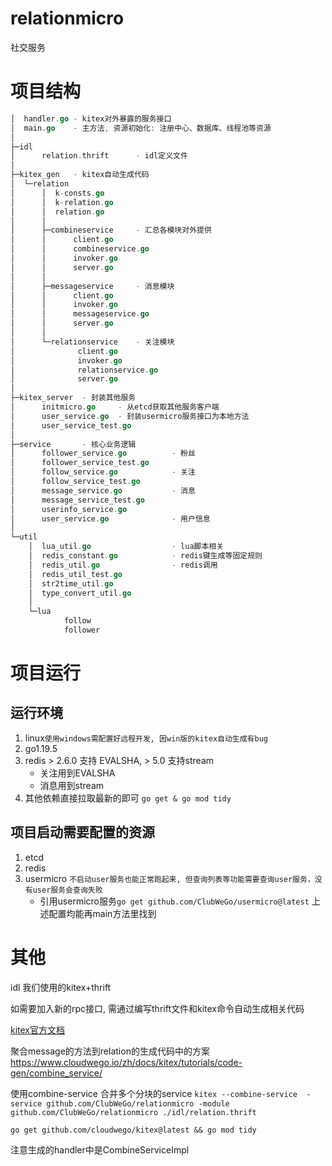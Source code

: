 # relationmicro
社交服务

# 项目结构
```go
│  handler.go - kitex对外暴露的服务接口
│  main.go    - 主方法, 资源初始化: 注册中心、数据库、线程池等资源
│
├─idl
│      relation.thrift      - idl定义文件
│
├─kitex_gen   - kitex自动生成代码
│  └─relation
│      │  k-consts.go
│      │  k-relation.go
│      │  relation.go
│      │
│      ├─combineservice     - 汇总各模块对外提供
│      │      client.go
│      │      combineservice.go
│      │      invoker.go
│      │      server.go
│      │
│      ├─messageservice     - 消息模块
│      │      client.go
│      │      invoker.go
│      │      messageservice.go
│      │      server.go
│      │
│      └─relationservice    - 关注模块
│              client.go
│              invoker.go
│              relationservice.go
│              server.go
│
├─kitex_server  - 封装其他服务
│      initmicro.go     - 从etcd获取其他服务客户端
│      user_service.go  - 封装usermicro服务接口为本地方法
│      user_service_test.go
│
├─service       - 核心业务逻辑
│      follower_service.go          - 粉丝
│      follower_service_test.go
│      follow_service.go            - 关注
│      follow_service_test.go
│      message_service.go           - 消息
│      message_service_test.go
│      userinfo_service.go
│      user_service.go              - 用户信息
│
└─util
    │  lua_util.go                  - lua脚本相关
    │  redis_constant.go            - redis键生成等固定规则
    │  redis_util.go                - redis调用
    │  redis_util_test.go
    │  str2time_util.go
    │  type_convert_util.go
    │
    └─lua
            follow
            follower
```

# 项目运行
## 运行环境
1. linux`使用windows需配置好远程开发, 因win版的kitex自动生成有bug`
2. go1.19.5
3. redis > 2.6.0 支持 EVALSHA, > 5.0 支持stream
   - 关注用到EVALSHA
   - 消息用到stream 
4. 其他依赖直接拉取最新的即可 `go get & go mod tidy`

## 项目启动需要配置的资源
1. etcd
2. redis
3. usermicro `不启动user服务也能正常跑起来, 但查询列表等功能需要查询user服务，没有user服务会查询失败`
   - 引用usermicro服务`go get github.com/ClubWeGo/usermicro@latest`
上述配置均能再main方法里找到



# 其他
idl 我们使用的kitex+thrift

如需要加入新的rpc接口, 需通过编写thrift文件和kitex命令自动生成相关代码

[kitex官方文档](https://www.cloudwego.io/zh/docs/kitex/)


聚合message的方法到relation的生成代码中的方案
https://www.cloudwego.io/zh/docs/kitex/tutorials/code-gen/combine_service/

使用combine-service 合并多个分块的service
`kitex --combine-service  -service github.com/ClubWeGo/relationmicro -module github.com/ClubWeGo/relationmicro ./idl/relation.thrift`

`go get github.com/cloudwego/kitex@latest && go mod tidy`

注意生成的handler中是CombineServiceImpl

